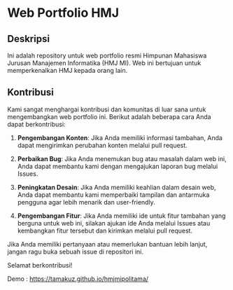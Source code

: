 # Web Portfolio HMJ

## Deskripsi

Ini adalah repository untuk web portfolio resmi Himpunan Mahasiswa Jurusan Manajemen Informatika (HMJ MI). Web ini bertujuan untuk memperkenalkan HMJ kepada orang lain.

## Kontribusi

Kami sangat menghargai kontribusi dan komunitas di luar sana untuk mengembangkan web portfolio ini. Berikut adalah beberapa cara Anda dapat berkontribusi:

1. **Pengembangan Konten**: Jika Anda memiliki informasi tambahan, Anda dapat mengirimkan perubahan konten melalui pull request.

2. **Perbaikan Bug**: Jika Anda menemukan bug atau masalah dalam web ini, Anda dapat membantu kami dengan mengajukan laporan bug melalui Issues.
   
3. **Peningkatan Desain**: Jika Anda memiliki keahlian dalam desain web, Anda dapat membantu kami memperbaiki tampilan dan antarmuka pengguna agar lebih menarik dan user-friendly.

4. **Pengembangan Fitur**: Jika Anda memiliki ide untuk fitur tambahan yang berguna untuk web ini, silakan ajukan ide Anda melalui Issues atau kembangkan fitur tersebut dan kirimkan melalui pull request.

Jika Anda memiliki pertanyaan atau memerlukan bantuan lebih lanjut, jangan ragu buka sebuah issue di repositori ini.

Selamat berkontribusi!

Demo : https://tamakuz.github.io/hmjmipolitama/
